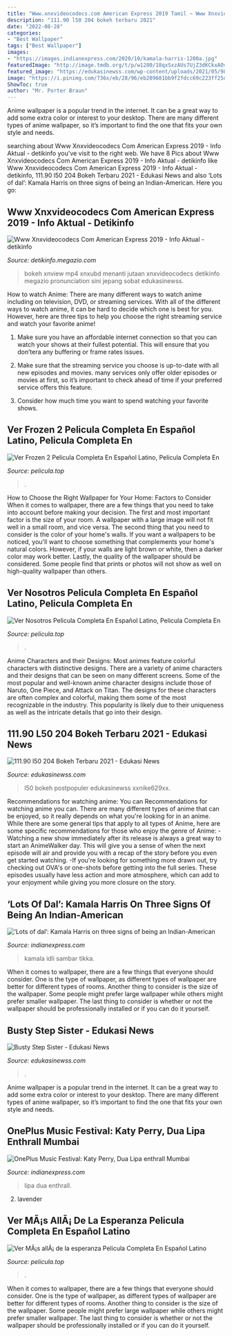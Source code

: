 ```yaml
---
title: "Www.xnxvideocodecs.com American Express 2019 Tamil ~ Www Xnxvideocodecs Com American Express 2019"
description: "111.90 l50 204 bokeh terbaru 2021"
date: "2022-08-28"
categories:
- "Best Wallpaper"
tags: ["Best Wallpaper"]
images:
- "https://images.indianexpress.com/2020/10/kamala-harris-1200a.jpg"
featuredImage: "http://image.tmdb.org/t/p/w1280/18qxSxzAUs7UjZ3dKCkxAOv0yb1.jpg"
featured_image: "https://edukasinewss.com/wp-content/uploads/2021/05/98ca67c6792271ec26d14ad9b7f7b09e-3.jpg"
image: "https://i.pinimg.com/736x/eb/28/96/eb289681bb9f2fdcc69c223ff25d5615.jpg"
ShowToc: true
author: "Mr. Porter Braun"
---
```



Anime wallpaper is a popular trend in the internet. It can be a great way to add some extra color or interest to your desktop. There are many different types of anime wallpaper, so it’s important to find the one that fits your own style and needs.

	

		
searching about Www Xnxvideocodecs Com American Express 2019 - Info Aktual - detikinfo you've visit to the right web. We have 8 Pics about Www Xnxvideocodecs Com American Express 2019 - Info Aktual - detikinfo like Www Xnxvideocodecs Com American Express 2019 - Info Aktual - detikinfo, 111.90 l50 204 Bokeh Terbaru 2021 - Edukasi News and also ‘Lots of dal’: Kamala Harris on three signs of being an Indian-American. Here you go:
		
    
## Www Xnxvideocodecs Com American Express 2019 - Info Aktual - Detikinfo

<img loading=lazy src="https://detikinfo.megazio.com/wp-content/uploads/2021/07/d251aeb1a64b59d8d530a9d5778666dc.jpg" onerror="this.onerror=null;this.src='https://tse4.mm.bing.net/th?id=OIP.4uxO9CD1HxDfLSQwpK7s-QHaD4&amp;pid=15.1';" alt="Www Xnxvideocodecs Com American Express 2019 - Info Aktual - detikinfo">

_Source: detikinfo.megazio.com_

>bokeh xnview mp4 xnxubd menanti jutaan xnxvideocodecs detikinfo megazio pronunciation sini jepang sobat edukasinewss. 

	

How to watch Anime: There are many different ways to watch anime including on television, DVD, or streaming services.
With all of the different ways to watch anime, it can be hard to decide which one is best for you. However, here are three tips to help you choose the right streaming service and watch your favorite anime!
1. Make sure you have an affordable internet connection so that you can watch your shows at their fullest potential. This will ensure that you don’tera any buffering or frame rates issues.

2. Make sure that the streaming service you choose is up-to-date with all new episodes and movies. many services only offer older episodes or movies at first, so it’s important to check ahead of time if your preferred service offers this feature.

3. Consider how much time you want to spend watching your favorite shows.

    
## Ver Frozen 2 Pelicula Completa En Español Latino, Pelicula Completa En

<img loading=lazy src="http://image.tmdb.org/t/p/w1280/xJWPZIYOEFIjZpBL7SVBGnzRYXp.jpg" onerror="this.onerror=null;this.src='https://tse4.mm.bing.net/th?id=OIP.hfxeEBywebnJW8rT_aF8uQHaEK&amp;pid=15.1';" alt="Ver Frozen 2 Pelicula Completa En Español Latino, Pelicula Completa En">

_Source: pelicula.top_

>. 

	

How to Choose the Right Wallpaper for Your Home: Factors to Consider
When it comes to wallpaper, there are a few things that you need to take into account before making your decision. The first and most important factor is the size of your room. A wallpaper with a large image will not fit well in a small room, and vice versa. 
The second thing that you need to consider is the color of your home's walls. If you want a wallpapers to be noticed, you'll want to choose something that complements your home's natural colors. However, if your walls are light brown or white, then a darker color may work better. 
Lastly, the quality of the wallpaper should be considered. Some people find that prints or photos will not show as well on high-quality wallpaper than others.

    
## Ver Nosotros Pelicula Completa En Español Latino, Pelicula Completa En

<img loading=lazy src="http://image.tmdb.org/t/p/w1280/18qxSxzAUs7UjZ3dKCkxAOv0yb1.jpg" onerror="this.onerror=null;this.src='https://tse2.mm.bing.net/th?id=OIP.N0wJMcHMLkTdwEQniPUcmQHaEK&amp;pid=15.1';" alt="Ver Nosotros Pelicula Completa En Español Latino, Pelicula Completa En">

_Source: pelicula.top_

>. 

	

Anime Characters and their Designs: Most animes feature colorful characters with distinctive designs.
There are a variety of anime characters and their designs that can be seen on many different screens. Some of the most popular and well-known anime character designs include those of Naruto, One Piece, and Attack on Titan. The designs for these characters are often complex and colorful, making them some of the most recognizable in the industry. This popularity is likely due to their uniqueness as well as the intricate details that go into their design.

    
## 111.90 L50 204 Bokeh Terbaru 2021 - Edukasi News

<img loading=lazy src="https://edukasinewss.com/wp-content/uploads/2021/05/98ca67c6792271ec26d14ad9b7f7b09e-3.jpg" onerror="this.onerror=null;this.src='https://tse1.mm.bing.net/th?id=OIP.TgIh1JyvDG_xSjLyrvlMvQHaFH&amp;pid=15.1';" alt="111.90 l50 204 Bokeh Terbaru 2021 - Edukasi News">

_Source: edukasinewss.com_

>l50 bokeh postpopuler edukasinewss xxnike629xx. 

	

Recommendations for watching anime: You can
Recommendations for watching anime you can. There are many different types of anime that can be enjoyed, so it really depends on what you're looking for in an anime. While there are some general tips that apply to all types of Anime, here are some specific recommendations for those who enjoy the genre of Anime: 
-Watching a new show immediately after its release is always a great way to start an AnimeWalker day. This will give you a sense of when the next episode will air and provide you with a recap of the story before you even get started watching. 
-If you're looking for something more drawn out, try checking out OVA's or one-shots before getting into the full series. These episodes usually have less action and more atmosphere, which can add to your enjoyment while giving you more closure on the story.

    
## ‘Lots Of Dal’: Kamala Harris On Three Signs Of Being An Indian-American

<img loading=lazy src="https://images.indianexpress.com/2020/10/kamala-harris-1200a.jpg" onerror="this.onerror=null;this.src='https://tse1.mm.bing.net/th?id=OIP.T5fmWTTy520gLSBBhNSgqwHaEH&amp;pid=15.1';" alt="‘Lots of dal’: Kamala Harris on three signs of being an Indian-American">

_Source: indianexpress.com_

>kamala idli sambar tikka. 

	

When it comes to wallpaper, there are a few things that everyone should consider. One is the type of wallpaper, as different types of wallpaper are better for different types of rooms. Another thing to consider is the size of the wallpaper. Some people might prefer large wallpaper while others might prefer smaller wallpaper. The last thing to consider is whether or not the wallpaper should be professionally installed or if you can do it yourself.

    
## Busty Step Sister - Edukasi News

<img loading=lazy src="https://i.pinimg.com/736x/eb/28/96/eb289681bb9f2fdcc69c223ff25d5615.jpg" onerror="this.onerror=null;this.src='https://tse3.mm.bing.net/th?id=OIP.bgY3oFCeITf4Qu0h17WeEwHaJQ&amp;pid=15.1';" alt="Busty Step Sister - Edukasi News">

_Source: edukasinewss.com_

>. 

	

Anime wallpaper is a popular trend in the internet. It can be a great way to add some extra color or interest to your desktop. There are many different types of anime wallpaper, so it’s important to find the one that fits your own style and needs.

    
## OnePlus Music Festival: Katy Perry, Dua Lipa Enthrall Mumbai

<img loading=lazy src="https://images.indianexpress.com/2019/11/oneplus-music-festival-660.jpg?w=660" onerror="this.onerror=null;this.src='https://tse3.mm.bing.net/th?id=OIP.JS8cx_ywBMdQclZ7ESCNnQHaEH&amp;pid=15.1';" alt="OnePlus Music Festival: Katy Perry, Dua Lipa enthrall Mumbai">

_Source: indianexpress.com_

>lipa dua enthrall. 

	

2. lavender 

    
## Ver MÃ¡s AllÃ¡ De La Esperanza Pelicula Completa En Español Latino

<img loading=lazy src="http://image.tmdb.org/t/p/w1280/2kR79WCmVIzFYQWH9X3LqcehvC2.jpg" onerror="this.onerror=null;this.src='https://tse2.mm.bing.net/th?id=OIP.FnSPs0iRvQIUZBMCbJ14qgHaEK&amp;pid=15.1';" alt="Ver MÃ¡s allÃ¡ de la esperanza Pelicula Completa En Español Latino">

_Source: pelicula.top_

>. 

	

When it comes to wallpaper, there are a few things that everyone should consider. One is the type of wallpaper, as different types of wallpaper are better for different types of rooms. Another thing to consider is the size of the wallpaper. Some people might prefer large wallpaper while others might prefer smaller wallpaper. The last thing to consider is whether or not the wallpaper should be professionally installed or if you can do it yourself.

